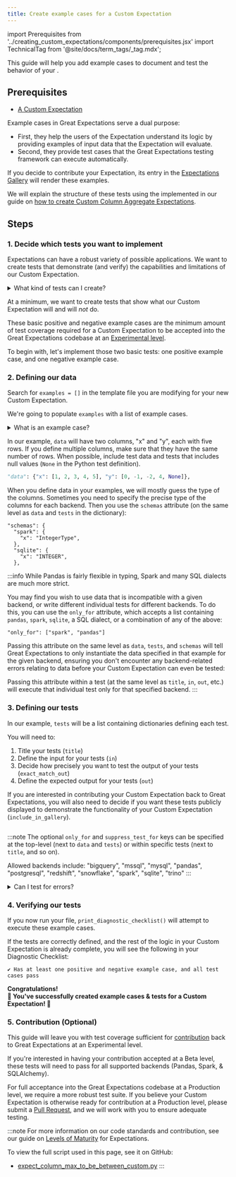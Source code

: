 ```yaml
---
title: Create example cases for a Custom Expectation
---
```

import Prerequisites from '../creating_custom_expectations/components/prerequisites.jsx'
import TechnicalTag from '@site/docs/term_tags/_tag.mdx';

This guide will help you add example cases to document and test the behavior of your <TechnicalTag tag="expectation" text="Expectation" />. 

## Prerequisites

<Prerequisites>

 - [A Custom Expectation](../creating_custom_expectations/overview.md)

</Prerequisites>


Example cases in Great Expectations serve a dual purpose:
* First, they help the users of the Expectation understand its logic by providing examples of input data that the Expectation will evaluate.
* Second, they provide test cases that the Great Expectations testing framework can execute automatically.

If you decide to contribute your Expectation, its entry in the [Expectations Gallery](https://greatexpectations.io/expectations/) will render these examples.

We will explain the structure of these tests using the <TechnicalTag tag="custom_expectation" text="Custom Expectation" /> implemented in our guide on [how to create Custom Column Aggregate Expectations](../creating_custom_expectations/how_to_create_custom_column_aggregate_expectations.md).

## Steps

### 1. Decide which tests you want to implement

Expectations can have a robust variety of possible applications. We want to create tests that demonstrate (and verify) the capabilities and limitations of our Custom Expectation.

<details>
  <summary>What kind of tests can I create?</summary>
These tests can include examples intended to pass, fail, or error out, and expected results can be as open-ended as <inlineCode>{`{"success": False}`}</inlineCode>, or as granular as:
<code>{`{
  "success": True,
  "expectation_config": {
      "expectation_type": "expect_column_value_z_scores_to_be_less_than",
      "kwargs": {
          "column": "a",
          "mostly": 0.9,
          "threshold": 4,
          "double_sided": True,
      },
      "meta": {},
  },
  "result": {
      "element_count": 6,
      "unexpected_count": 0,
      "unexpected_percent": 0.0,
      "partial_unexpected_list": [],
      "missing_count": 0,
      "missing_percent": 0.0,
      "unexpected_percent_total": 0.0,
      "unexpected_percent_nonmissing": 0.0,
  },
  "exception_info": {
      "raised_exception": False,
      "exception_traceback": None,
      "exception_message": None,
  }
}`}
</code>
</details>

At a minimum, we want to create tests that show what our Custom Expectation will and will *not* do. 

These basic positive and negative example cases are the minimum amount of test coverage required for a Custom Expectation to be accepted into the Great Expectations codebase at an [Experimental level](../../../contributing/contributing_maturity.md#contributing-expectations).

To begin with, let's implement those two basic tests: one positive example case, and one negative example case. 

### 2. Defining our data

Search for `examples = []` in the template file you are modifying for your new Custom Expectation. 

We're going to populate `examples` with a list of example cases.

<details>
  <summary>What is an example case?</summary>
Each example is a dictionary with two keys:
<ul>
<li> <code>data</code>: defines the input data of the example as a table/dataframe. </li>
<li> <code>tests</code>: a list of test cases that use the data defined above as input to validate against. </li>
    <ul>
        <li> <code>title</code>: a descriptive name for the test case. Make sure to have no spaces. </li>
        <li> <code>include_in_gallery</code>: set it to True if you want this test case to be visible in the gallery as an example (true for most test cases). </li>
        <li> <code>in</code>: contains exactly the parameters that you want to pass in to the Expectation. <inlineCode>{`"in": {"column": "x", "min_value": 4}`}</inlineCode> would be equivalent to <code>expect_column_max_to_be_between_custom(column="x", min_value=4)</code> </li>
        <li> <code>out</code>: indicates the results the test requires from the <code>ValidationResult</code> needed to pass. </li>
        <li> <code>exact_match_out</code>: if you set <code>exact_match_out=False</code>, then you don’t need to include all the elements of the result object - only the ones that are important to test, such as <inlineCode>{`{"success": True}`}</inlineCode>. </li>
    </ul>
</ul>
</details>

In our example, `data` will have two columns, "x" and "y", each with five rows. If you define multiple columns, make sure that they have the same number of rows. When possible, include test data and tests that includes null values (`None` in the Python test definition).

```python
"data": {"x": [1, 2, 3, 4, 5], "y": [0, -1, -2, 4, None]},
```

When you define data in your examples, we will mostly guess the type of the columns. 
Sometimes you need to specify the precise type of the columns for each backend. Then you use the `schemas` attribute (on the same level as `data` and `tests` in the dictionary):

```console
"schemas": {
  "spark": {
    "x": "IntegerType",
  },
  "sqlite": {
    "x": "INTEGER",
  },
```

:::info
While Pandas is fairly flexible in typing, Spark and many SQL dialects are much more strict. 

You may find you wish to use data that is incompatible with a given backend, or write different individual tests for different backends. 
To do this, you can use the `only_for` attribute, which accepts a list containing `pandas`, `spark`, `sqlite`, a SQL dialect, or a combination of any of the above:

```console
"only_for": ["spark", "pandas"]
```

Passing this attribute on the same level as `data`, `tests`, and `schemas` 
will tell Great Expectations to only instantiate the data specified in that example for the given backend, ensuring you don't encounter any backend-related errors relating to data before your Custom Expectation can even be tested:


Passing this attribute within a test (at the same level as `title`, `in`, `out`, etc.) will execute that individual test only for that specified backend.
:::

### 3. Defining our tests

In our example, `tests` will be a list containing dictionaries defining each test. 

You will need to:
1. Title your tests (`title`)
2. Define the input for your tests (`in`)
3. Decide how precisely you want to test the output of your tests (`exact_match_out`)
4. Define the expected output for your tests (`out`)

If you are interested in contributing your Custom Expectation back to Great Expectations, you will also need to decide if you want these tests publicly displayed to demonstrate the functionality of your Custom Expectation (`include_in_gallery`).

```python name="tests/integration/docusaurus/expectations/creating_custom_expectations/expect_column_max_to_be_between_custom.py examples"
```

:::note
The optional `only_for` and `suppress_test_for` keys can be specified at the top-level (next to `data` and `tests`) or within specific tests (next to `title`, and so on).

Allowed backends include: "bigquery", "mssql", "mysql", "pandas", "postgresql", "redshift", "snowflake", "spark", "sqlite", "trino"
:::

<details>
  <summary>Can I test for errors?</summary>
Yes! If you would like to define an example case illustrating when your Custom Expectation should throw an error, 
you can pass an empty <code>out</code> key, and include an <code>error</code> key defining a <code>traceback_substring</code>. 
<br/><br/>
For example:
<br/><br/>
<code>{`"out": {},
"error": {
    "traceback_substring" : "TypeError: Column values, min_value, and max_value must either be None or of the same type."
}`}
</code>
</details>

### 4. Verifying our tests

If you now run your file, `print_diagnostic_checklist()` will attempt to execute these example cases.

If the tests are correctly defined, and the rest of the logic in your Custom Expectation is already complete, you will see the following in your Diagnostic Checklist:

```console
✔ Has at least one positive and negative example case, and all test cases pass
```

<div style={{"text-align":"center"}}>
<p style={{"color":"#8784FF","font-size":"1.4em"}}><b>
Congratulations!<br/>&#127881; You've successfully created example cases & tests for a Custom Expectation! &#127881;
</b></p>
</div>

### 5. Contribution (Optional)

This guide will leave you with test coverage sufficient for [contribution](https://github.com/great-expectations/great_expectations/blob/develop/CONTRIBUTING_EXPECTATIONS.md) back to Great Expectations at an Experimental level.  

If you're interested in having your contribution accepted at a Beta level, these tests will need to pass for all supported backends (Pandas, Spark, & SQLAlchemy).

For full acceptance into the Great Expectations codebase at a Production level, we require a more robust test suite. 
If you believe your Custom Expectation is otherwise ready for contribution at a Production level, please submit a [Pull Request](https://github.com/great-expectations/great_expectations/pulls), and we will work with you to ensure adequate testing.

:::note
For more information on our code standards and contribution, see our guide on [Levels of Maturity](../../../contributing/contributing_maturity.md#contributing-expectations) for Expectations.

To view the full script used in this page, see it on GitHub:
- [expect_column_max_to_be_between_custom.py](https://github.com/great-expectations/great_expectations/blob/develop/tests/integration/docusaurus/expectations/creating_custom_expectations/expect_column_max_to_be_between_custom.py)
:::